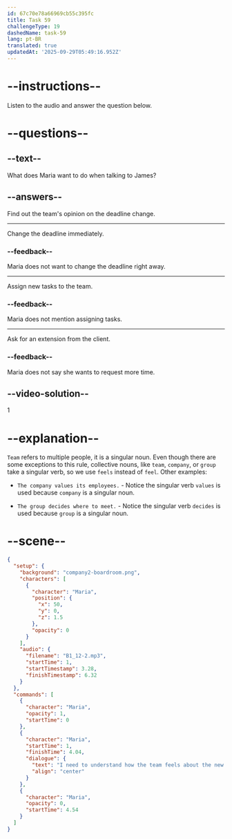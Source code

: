 ```yaml
---
id: 67c70e78a66969cb55c395fc
title: Task 59
challengeType: 19
dashedName: task-59
lang: pt-BR
translated: true
updatedAt: '2025-09-29T05:49:16.952Z'
---
```


<!-- (Audio) Maria: I need to understand how the team feels about the new project deadline. -->

# --instructions--

Listen to the audio and answer the question below.  

# --questions--

## --text--

What does Maria want to do when talking to James?  

## --answers--

Find out the team's opinion on the deadline change.

---

Change the deadline immediately.  

### --feedback--

Maria does not want to change the deadline right away.  

---

Assign new tasks to the team.  

### --feedback--

Maria does not mention assigning tasks.  

---

Ask for an extension from the client.  

### --feedback--

Maria does not say she wants to request more time.  

## --video-solution--

1  

# --explanation--

`Team` refers to multiple people, it is a singular noun. Even though there are some exceptions to this rule, collective nouns, like `team`, `company`, or `group` take a singular verb, so we use `feels` instead of `feel`. Other examples:

- `The company values its employees.` - Notice the singular verb `values` is used because `company` is a singular noun.

- `The group decides where to meet.` - Notice the singular verb `decides` is used because `group` is a singular noun. 

# --scene--

```json
{
  "setup": {
    "background": "company2-boardroom.png",
    "characters": [
      {
        "character": "Maria",
        "position": {
          "x": 50,
          "y": 0,
          "z": 1.5
        },
        "opacity": 0
      }
    ],
    "audio": {
      "filename": "B1_12-2.mp3",
      "startTime": 1,
      "startTimestamp": 3.28,
      "finishTimestamp": 6.32
    }
  },
  "commands": [
    {
      "character": "Maria",
      "opacity": 1,
      "startTime": 0
    },
    {
      "character": "Maria",
      "startTime": 1,
      "finishTime": 4.04,
      "dialogue": {
        "text": "I need to understand how the team feels about the new project deadline.",
        "align": "center"
      }
    },
    {
      "character": "Maria",
      "opacity": 0,
      "startTime": 4.54
    }
  ]
}
```
